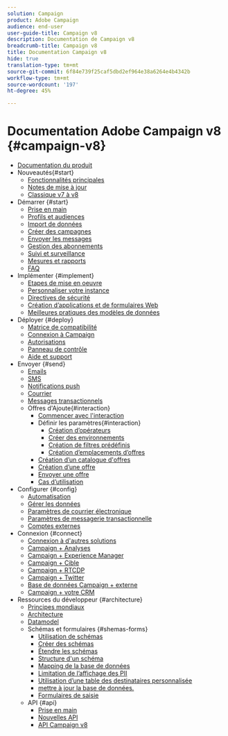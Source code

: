```yaml
---
solution: Campaign
product: Adobe Campaign
audience: end-user
user-guide-title: Campaign v8
description: Documentation de Campaign v8
breadcrumb-title: Campaign v8
title: Documentation Campaign v8
hide: true
translation-type: tm+mt
source-git-commit: 6f84e739f25caf5dbd2ef964e38a6264e4b4342b
workflow-type: tm+mt
source-wordcount: '197'
ht-degree: 45%

---
```



# Documentation Adobe Campaign v8 {#campaign-v8}

+ [Documentation du produit](campaign-home.md)
+ Nouveautés{#start}
   + [Fonctionnalités principales](start/whats-new.md)
   + [Notes de mise à jour](start/release-notes.md)
   + [Classique v7 à v8](start/capability-matrix.md)
+ Démarrer {#start}
   + [Prise en main](start/get-started.md)
   + [Profils et audiences](start/audiences.md)
   + [Import de données](start/import.md)
   + [Créer des campagnes](start/campaigns.md)
   + [Envoyer les messages](start/create-message.md)
   + [Gestion des abonnements](start/subscriptions.md)
   + [Suivi et surveillance](start/tracking.md)
   + [Mesures et rapports](start/reporting.md)
   + [FAQ](start/campaign-faq.md)
+ Implémenter {#implement}
   + [Etapes de mise en oeuvre](start/implement.md)
   + [Personnaliser votre instance](dev/customize.md)
   + [Directives de sécurité](config/security.md)
   + [Création d’applications et de formulaires Web](dev/webapps.md)
   + [Meilleures pratiques des modèles de données](dev/datamodel-best-practices.md)
+ Déployer {#deploy}
   + [Matrice de compatibilité](start/compatibility-matrix.md)
   + [Connexion à Campaign](start/connect.md)
   + [Autorisations](start/permissions.md)
   + [Panneau de contrôle](config/self-service.md)
   + [Aide et support](start/support.md)
+ Envoyer {#send}
   + [Emails](send/email.md)
   + [SMS](send/sms.md)
   + [Notifications push](send/push.md)
   + [Courrier](send/direct-mail.md)
   + [Messages transactionnels](send/transactional.md)
   + Offres d&#39;Ajoute{#interaction}
      + [Commencer avec l&#39;interaction](send/interaction.md)
      + Définir les paramètres{#interaction}
         + [Création d’opérateurs](send/interaction-operators.md)
         + [Créer des environnements](send/interaction-env.md)
         + [Création de filtres prédéfinis](send/interaction-predefined-filters.md)
         + [Création d’emplacements d’offres](send/interaction-offer-spaces.md)
      + [Création d’un catalogue d&#39;offres](send/interaction-offer-catalog.md)
      + [Création d’une offre](send/interaction-offer.md)
      + [Envoyer une offre](send/interaction-send-offers.md)
      + [Cas d’utilisation](send/interaction-use-cases.md)
+ Configurer {#config}
   + [Automatisation](config/workflows.md)
   + [Gérer les données](config/replication.md)
   + [Paramètres de courrier électronique](config/email-settings.md)
   + [Paramètres de messagerie transactionnelle](config/transactional-msg-settings.md)
   + [Comptes externes](config/external-accounts.md)
+ Connexion {#connect}
   + [Connexion à d&#39;autres solutions](connect/integration.md)
   + [Campaign + Analyses](connect/ac-aa.md)
   + [Campaign + Experience Manager](connect/ac-aem.md)
   + [Campaign + Cible](connect/ac-at.md)
   + [Campaign + RTCDP](connect/ac-rtcdp.md)
   + [Campaign + Twitter](connect/ac-tw.md)
   + [Base de données Campaign + externe](connect/fda.md)
   + [Campaign + votre CRM](connect/crm.md)
+ Ressources du développeur {#architecture}
   + [Principes mondiaux](dev/general-architecture.md)
   + [Architecture](dev/architecture.md)
   + [Datamodel](dev/datamodel.md)
   + Schémas et formulaires {#shemas-forms}
      + [Utilisation de schémas](dev/schemas.md)
      + [Créer des schémas](dev/create-schema.md)
      + [Étendre les schémas](dev/extend-schema.md)
      + [Structure d&#39;un schéma](dev/schema-structure.md)
      + [Mapping de la base de données](dev/database-mapping.md)
      + [Limitation de l’affichage des PII](dev/restrict-pi-view.md)
      + [Utilisation d’une table des destinataires personnalisée](dev/custom-recipient.md)
      + [mettre à jour la base de données.](dev/update-database-structure.md)
      + [Formulaires de saisie](dev/forms.md)
   + API {#api}
      + [Prise en main](dev/api.md)
      + [Nouvelles API](dev/new-apis.md)
      + [API Campaign v8](https://docs.adobe.com/content/help/en/campaign-classic/technicalresources/api/index.html)



